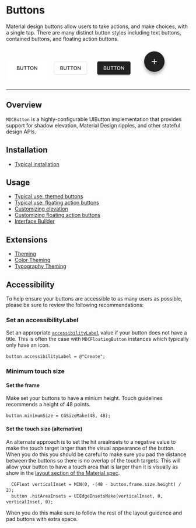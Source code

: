 # Buttons

<!-- badges -->

Material design buttons allow users to take actions, and make choices, with a single tap. There are
many distinct button styles including text buttons, contained buttons, and floating action buttons.

<img src="assets/text.gif" alt="An animation showing a Material Design text button." width="115"> <img src="assets/outlined.gif" alt="An animation showing a Material Design outlined button." width="115"> <img src="assets/contained.gif" alt="An animation showing a Material Design contained button." width="115"> <img src="assets/fab.gif" alt="An animation showing a Material Design floating action button." width="99">

<!-- design-and-api -->

<!-- toc -->

- - -

## Overview

`MDCButton` is a highly-configurable UIButton implementation that provides support for shadow
elevation, Material Design ripples, and other stateful design APIs.

## Installation

- [Typical installation](../../../docs/component-installation.md)

## Usage

- [Typical use: themed buttons](typical-use-themed-buttons.md)
- [Typical use: floating action buttons](typical-use-floating-action-buttons.md)
- [Customizing elevation](customizing-elevation.md)
- [Customizing floating action buttons](customizing-floating-action-buttons.md)
- [Interface Builder](interface-builder.md)

## Extensions

- [Theming](theming.md)
- [Color Theming](color-theming.md)
- [Typography Theming](typography-theming.md)


## Accessibility

To help ensure your buttons are accessible to as many users as possible, please be sure to review
the following recommendations:

### Set an accessibilityLabel
Set an appropriate
[`accessibilityLabel`](https://developer.apple.com/documentation/uikit/uiaccessibilityelement/1619577-accessibilitylabel)
value if your button does not have a title. This is often the case with `MDCFloatingButton`
instances which typically only have an icon.
```
button.accessibilityLabel = @"Create";
```

### Minimum touch size

#### Set the frame
Make set your buttons to have a minium height. Touch guidelines recommends a height of 48 points.
```
button.minimumSize = CGSizeMake(48, 48);
```

#### Set the touch size (alternative)

An alternate approach is to set the hit areaInsets to a negative value to make the touch target
larger than the visual appearance of the button. When you do this you should be careful to make sure
you pad the distance between the buttons so there is no overlap of the touch targets. This will
allow your button to have a touch area that is larger than it is visually as show in the
[layout section of the Material
spec](https://material.io/design/layout/spacing-methods.html#touch-click-targets).

```
  CGFloat verticalInset = MIN(0, -(48 - button.frame.size.height) / 2);
  button .hitAreaInsets = UIEdgeInsetsMake(verticalInset, 0, verticalInset, 0);

```

When you do this make sure to follow the rest of the layout guidence and pad buttons with extra
space.


